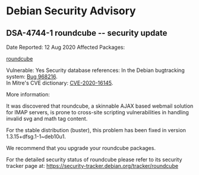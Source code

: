 
Debian Security Advisory
========================


DSA-4744-1 roundcube -- security update
---------------------------------------



Date Reported:
12 Aug 2020
Affected Packages:

[roundcube](https://packages.debian.org/src:roundcube)

Vulnerable:
Yes
Security database references:
In the Debian bugtracking system: [Bug 968216](https://bugs.debian.org/cgi-bin/bugreport.cgi?bug=968216).  
In Mitre's CVE dictionary: [CVE-2020-16145](https://security-tracker.debian.org/tracker/CVE-2020-16145).  

More information:

It was discovered that roundcube, a skinnable AJAX based webmail
solution for IMAP servers, is prone to cross-site scripting
vulnerabilities in handling invalid svg and math tag content.


For the stable distribution (buster), this problem has been fixed in
version 1.3.15+dfsg.1-1~deb10u1.


We recommend that you upgrade your roundcube packages.


For the detailed security status of roundcube please refer to its
security tracker page at:
<https://security-tracker.debian.org/tracker/roundcube>





